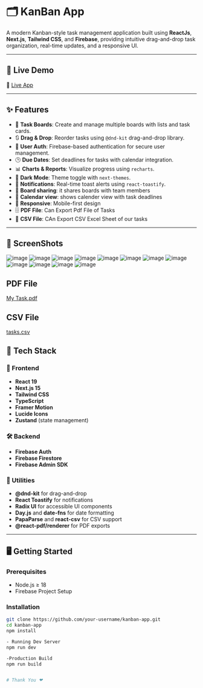# 🗂️ KanBan App
A modern Kanban-style task management application built using **ReactJs**, **Next.js**, **Tailwind CSS**, and **Firebase**, providing intuitive drag-and-drop task organization, real-time updates, and a responsive UI.

---

## 🚀 Live Demo

🔗 [Live App](https://csikanbanapp.vercel.app/)  

---

## ✨ Features

- 📌 **Task Boards**: Create and manage multiple boards with lists and task cards.
- 🔃 **Drag & Drop**: Reorder tasks using `@dnd-kit` drag-and-drop library.
- 👥 **User Auth**: Firebase-based authentication for secure user management.
- 🕒 **Due Dates**: Set deadlines for tasks with calendar integration.
- 📊 **Charts & Reports**: Visualize progress using `recharts`.
- 🌙 **Dark Mode**: Theme toggle with `next-themes`.
- 🔔 **Notifications**: Real-time toast alerts using `react-toastify`.
- 🔗 **Board sharing**: it shares boards with team members
- 📅 **Calendar view**: shows calender view with task deadlines
- 📱 **Responsive**: Mobile-first design
- 🗄 **PDF File**: Can Export Pdf File of Tasks
- 💾 **CSV File**: CAn Export CSV Excel Sheet of our tasks

---

## 📸 ScreenShots

![image](https://github.com/user-attachments/assets/73eb55a7-f1e5-4c9b-8d0f-82c16ed5810f)
![image](https://github.com/user-attachments/assets/dd748cca-bd50-4702-a260-537d503c1a7d)
![image](https://github.com/user-attachments/assets/c1553b77-a532-46f2-88f5-bbcb3e589914)
![image](https://github.com/user-attachments/assets/94f48d11-570b-4a99-9c4e-de796ec7a3c2)
![image](https://github.com/user-attachments/assets/c18e10dd-03f8-40e7-9110-657e61949def)
![image](https://github.com/user-attachments/assets/33d3b6f2-0d07-46e6-8095-634821da0087)
![image](https://github.com/user-attachments/assets/a4dad96e-3d09-40f0-b834-f0a65c91b520)
![image](https://github.com/user-attachments/assets/b31468bf-cf4f-466c-b4cb-4bebf2a69742)
![image](https://github.com/user-attachments/assets/6aa396e1-2bdf-4cb8-a451-401b9326d127)
![image](https://github.com/user-attachments/assets/387401ec-338d-4462-95b7-b170ae3a630c)
![image](https://github.com/user-attachments/assets/6623074b-9d0b-47dd-8d78-18a43a8952bb)
![image](https://github.com/user-attachments/assets/334e0c34-0031-49ae-8829-24814f4ee447)

## PDF File 

[My Task.pdf](https://github.com/user-attachments/files/21151842/My.Task.pdf)

## CSV File 

[tasks.csv](https://github.com/user-attachments/files/21151850/tasks.csv)

## 🧱 Tech Stack

### 🔧 Frontend
- **React 19**
- **Next.js 15**
- **Tailwind CSS**
- **TypeScript**
- **Framer Motion**
- **Lucide Icons**
- **Zustand** (state management)

### 🛠️ Backend
- **Firebase Auth**
- **Firebase Firestore**
- **Firebase Admin SDK**

### 🧩 Utilities
- **@dnd-kit** for drag-and-drop
- **React Toastify** for notifications
- **Radix UI** for accessible UI components
- **Day.js** and **date-fns** for date formatting
- **PapaParse** and **react-csv** for CSV support
- **@react-pdf/renderer** for PDF exports

---

## 🖥️ Getting Started

### Prerequisites

- Node.js ≥ 18
- Firebase Project Setup

### Installation

```bash
git clone https://github.com/your-username/kanban-app.git
cd kanban-app
npm install

- Running Dev Server
npm run dev

-Production Build
npm run build


# Thank You ❤
